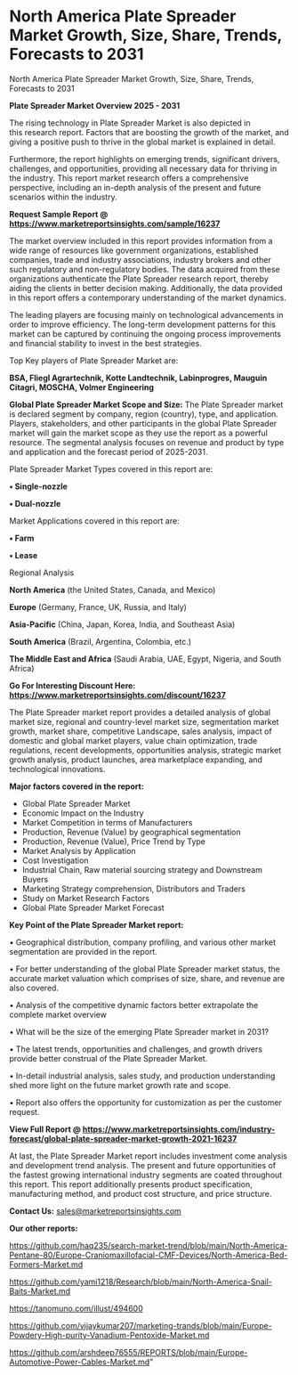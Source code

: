 # North America Plate Spreader Market Growth, Size, Share, Trends, Forecasts to 2031
 North America Plate Spreader Market Growth, Size, Share, Trends, Forecasts to 2031

<Strong> Plate Spreader Market Overview 2025 - 2031</strong>

The rising technology in Plate Spreader Market is also depicted in this research report. Factors that are boosting the growth of the market, and giving a positive push to thrive in the global market is explained in detail.

Furthermore, the report highlights on emerging trends, significant drivers, challenges, and opportunities, providing all necessary data for thriving in the industry. This report market research offers a comprehensive perspective, including an in-depth analysis of the present and future scenarios within the industry.

<strong>Request Sample Report @ <a href=https://www.marketreportsinsights.com/sample/16237>https://www.marketreportsinsights.com/sample/16237</a></strong>

The market overview included in this report provides information from a wide range of resources like government organizations, established companies, trade and industry associations, industry brokers and other such regulatory and non-regulatory bodies. The data acquired from these organizations authenticate the Plate Spreader research report, thereby aiding the clients in better decision making. Additionally, the data provided in this report offers a contemporary understanding of the market dynamics.

The leading players are focusing mainly on technological advancements in order to improve efficiency. The long-term development patterns for this market can be captured by continuing the ongoing process improvements and financial stability to invest in the best strategies.

Top Key players of Plate Spreader Market are:

<strong>BSA, Fliegl Agrartechnik, Kotte Landtechnik, Labinprogres, Mauguin Citagri, MOSCHA, Volmer Engineering</strong>

<strong><b>Global Plate Spreader Market Scope and Size:</b></strong>
The Plate Spreader market is declared segment by company, region (country), type, and application. Players, stakeholders, and other participants in the global Plate Spreader market will gain the market scope as they use the report as a powerful resource. The segmental analysis focuses on revenue and product by type and application and the forecast period of 2025-2031.

Plate Spreader Market Types covered in this report are:

<strong>• Single-nozzle

• Dual-nozzle</strong>

Market Applications covered in this report are:

<strong>• Farm

• Lease</strong> 

Regional Analysis

<strong>North America</strong> (the United States, Canada, and Mexico)

<strong>Europe</strong> (Germany, France, UK, Russia, and Italy)

<strong>Asia-Pacific</strong> (China, Japan, Korea, India, and Southeast Asia)

<strong>South America</strong> (Brazil, Argentina, Colombia, etc.)

<strong>The Middle East and Africa</strong> (Saudi Arabia, UAE, Egypt, Nigeria, and South Africa)

<strong>Go For Interesting Discount Here: <a href=https://www.marketreportsinsights.com/discount/16237>https://www.marketreportsinsights.com/discount/16237</a></strong>

The Plate Spreader market report provides a detailed analysis of global market size, regional and country-level market size, segmentation market growth, market share, competitive Landscape, sales analysis, impact of domestic and global market players, value chain optimization, trade regulations, recent developments, opportunities analysis, strategic market growth analysis, product launches, area marketplace expanding, and technological innovations.

<strong><b>Major factors covered in the report:</b></strong>
<ul>
  <li>Global Plate Spreader Market </li>
  <li>Economic Impact on the Industry</li>
  <li>Market Competition in terms of Manufacturers</li>
  <li>Production, Revenue (Value) by geographical segmentation</li>
  <li>Production, Revenue (Value), Price Trend by Type</li>
  <li>Market Analysis by Application</li>
  <li>Cost Investigation</li>
  <li>Industrial Chain, Raw material sourcing strategy and Downstream Buyers</li>
  <li>Marketing Strategy comprehension, Distributors and Traders</li>
  <li>Study on Market Research Factors</li>
  <li>Global Plate Spreader Market Forecast</li>
</ul>

<strong><b>Key Point of the Plate Spreader Market report:</b></strong>

• Geographical distribution, company profiling, and various other market segmentation are provided in the report.

• For better understanding of the global Plate Spreader market status, the accurate market valuation which comprises of size, share, and revenue are also covered.

• Analysis of the competitive dynamic factors better extrapolate the complete market overview

• What will be the size of the emerging Plate Spreader market in 2031?

• The latest trends, opportunities and challenges, and growth drivers provide better construal of the Plate Spreader Market.

• In-detail industrial analysis, sales study, and production understanding shed more light on the future market growth rate and scope.

• Report also offers the opportunity for customization as per the customer request.

<strong><b>View Full Report @ <a href=https://www.marketreportsinsights.com/industry-forecast/global-plate-spreader-market-growth-2021-16237>https://www.marketreportsinsights.com/industry-forecast/global-plate-spreader-market-growth-2021-16237</a></b></strong>


At last, the Plate Spreader Market report includes investment come analysis and development trend analysis. The present and future opportunities of the fastest growing international industry segments are coated throughout this report. This report additionally presents product specification, manufacturing method, and product cost structure, and price structure.

<strong>Contact Us:</strong>
sales@marketreportsinsights.com

<strong>Our other reports:</strong>

<a href=https://github.com/haq235/search-market-trend/blob/main/North-America-Pentane-80/Europe-Craniomaxillofacial-CMF-Devices/North-America-Bed-Formers-Market.md>https://github.com/haq235/search-market-trend/blob/main/North-America-Pentane-80/Europe-Craniomaxillofacial-CMF-Devices/North-America-Bed-Formers-Market.md</a>

<a href=https://github.com/yami1218/Research/blob/main/North-America-Snail-Baits-Market.md>https://github.com/yami1218/Research/blob/main/North-America-Snail-Baits-Market.md</a>

<a href=https://tanomuno.com/illust/494600>https://tanomuno.com/illust/494600</a>

<a href=https://github.com/vijaykumar207/marketing-trands/blob/main/Europe-Powdery-High-purity-Vanadium-Pentoxide-Market.md>https://github.com/vijaykumar207/marketing-trands/blob/main/Europe-Powdery-High-purity-Vanadium-Pentoxide-Market.md</a>

<a href=https://github.com/arshdeep76555/REPORTS/blob/main/Europe-Automotive-Power-Cables-Market.md>https://github.com/arshdeep76555/REPORTS/blob/main/Europe-Automotive-Power-Cables-Market.md</a>"
